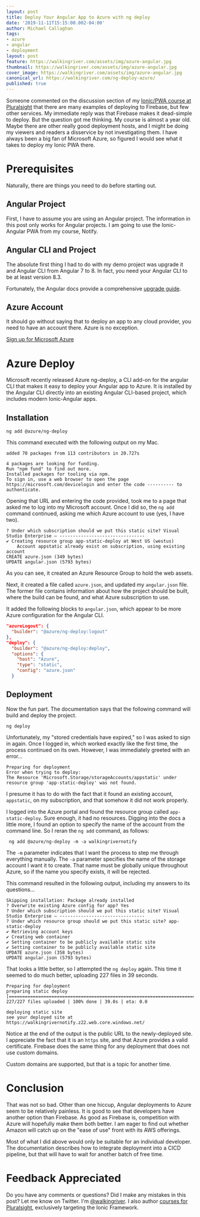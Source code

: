 ```yaml
---
layout: post
title: Deploy Your Angular App to Azure with ng deploy
date: '2019-11-11T15:15:00.002-04:00'
author: Michael Callaghan
tags: 
- azure 
- angular
- deployment
layout: post
feature: https://walkingriver.com/assets/img/azure-angular.jpg
thumbnail: https://walkingriver.com/assets/img/azure-angular.jpg
cover_image: https://walkingriver.com/assets/img/azure-angular.jpg
canonical_url: https://walkingriver.com/ng-deploy-azure/
published: true
---
```


Someone commented on the discussion section of my [Ionic/PWA course at Pluralsight](https://pluralsight.pxf.io/Ly2EY) that there are many examples of deploying to Firebase, but few other services. My immediate reply was that Firebase makes it dead-simple to deploy. But the question got me thinking. My course is almost a year old. Maybe there are other really good deployment hosts, and I might be doing my viewers and readers a disservice by not investigating them. I have always been a big fan of Microsoft Azure, so figured I would see what it takes to deploy my Ionic PWA there.

<!--more -->

# Prerequisites
Naturally, there are things you need to do before starting out.

## Angular Project
First, I have to assume you are using an Angular project. The information in this post only works for Angular projects. I am going to use the Ionic-Angular PWA from my course, Notify.

## Angular CLI and Project
The absolute first thing I had to do with my demo project was upgrade it and Angular CLI from Angular 7 to 8. In fact, you need your Angular CLI to be at least version 8.3. 

Fortunately, the Angular docs provide a comprehensive [upgrade guide](https://update.angular.io/).

## Azure Account
It should go without saying that to deploy an app to any cloud provider, you need to have an account there. Azure is no exception. 

[Sign up for Microsoft Azure](https://azure.microsoft.com/)

# Azure Deploy
Microsoft recently released Azure ng-deploy, a CLI add-on for the angular CLI that makes it easy to deploy your Angular app to Azure. It is installed by the Angular CLI directly into an existing Angular CLI-based project, which includes modern Ionic-Angular apps.

## Installation
```
ng add @azure/ng-deploy
```

This command executed with the following output on my Mac.

```
added 70 packages from 113 contributors in 20.727s

4 packages are looking for funding.
Run "npm fund" to find out more.
Installed packages for tooling via npm.
To sign in, use a web browser to open the page https://microsoft.com/devicelogin and enter the code ---------- to authenticate.
```

Opening that URL and entering the code provided, took me to a page that asked me to log into my Microsoft account. Once I did so, the `ng add` command continued, asking me which Azure account to use (yes, I have two). 

```
? Under which subscription should we put this static site? Visual Studio Enterprise – --------------------------------
✔ Creating resource group app-static-deploy at West US (westus)
    Account appstatic already exist on subscription, using existing account
CREATE azure.json (349 bytes)
UPDATE angular.json (5793 bytes)
```

As you can see, it created an Azure Resource Group to hold the web assets. 

Next, it created a file called `azure.json`, and updated my `angular.json` file. The former file contains information about how the project should be built, where the build can be found, and what Azure subscription to use.

It added the following blocks to `angular.json`, which appear to be more Azure configuration for the Angular CLI.

```json
"azureLogout": {
  "builder": "@azure/ng-deploy:logout"
},
"deploy": {
  "builder": "@azure/ng-deploy:deploy",
  "options": {
    "host": "Azure",
    "type": "static",
    "config": "azure.json"
  }
```

## Deployment
Now the fun part. The documentation says that the following command will build and deploy the project.

```
ng deploy
```

Unfortunately, my "stored credentials have expired," so I was asked to sign in again. Once I logged in, which worked exactly like the first time, the process continued on its own. However, I was immediately greeted with an error...

```
Preparing for deployment
Error when trying to deploy: 
The Resource 'Microsoft.Storage/storageAccounts/appstatic' under resource group 'app-static-deploy' was not found.
```

I presume it has to do with the fact that it found an existing account, `appstatic`, on my subscription, and that somehow it did not work properly. 

I logged into the Azure portal and found the resource group called `app-static-deploy`. Sure enough, it had no resources. Digging into the docs a little more, I found an option to specify the name of the account from the command line. So I reran the `ng add` command, as follows:

```
 ng add @azure/ng-deploy -m -a walkingrivernotify
 ```

The `-m` parameter indicates that I want the process to step me through everything manually. The `-a` parameter specifies the name of the storage account I want it to create. That name must be globally unique throughout Azure, so if the name you specify exists, it will be rejected. 

This command resulted in the following output, including my answers to its questions...

```
Skipping installation: Package already installed
? Overwrite existing Azure config for app? Yes
? Under which subscription should we put this static site? Visual Studio Enterprise – --------------------------------
? Under which resource group should we put this static site? app-static-deploy
✔ Retrieving account keys
✔ Creating web container
✔ Setting container to be publicly available static site
✔ Setting container to be publicly available static site
UPDATE azure.json (358 bytes)
UPDATE angular.json (5793 bytes)
```

That looks a little better, so I attempted the `ng deploy` again. This time it seemed to do much better, uploading 227 files in 39 seconds.

```
Preparing for deployment
preparing static deploy
[=======================================================================================================] 227/227 files uploaded | 100% done | 39.0s | eta: 0.0

deploying static site
see your deployed site at https://walkingrivernotify.z22.web.core.windows.net/
```

Notice at the end of the output is the public URL to the newly-deployed site. I appreciate the fact that it is an `https` site, and that Azure provides a valid certificate. Firebase does the same thing for any deployment that does not use custom domains. 

Custom domains are supported, but that is a topic for another time.

# Conclusion
That was not so bad. Other than one hiccup, Angular deployments to Azure seem to be relatively painless. It is good to see that developers have another option than Firebase. As good as Firebase is, competition with Azure will hopefully make them both better. I am eager to find out whether Amazon will catch up on the "ease of use" front with its AWS offerings. 

Most of what I did above would only be suitable for an individual developer. The documentation describes how to integrate deployment into a CICD pipeline, but that will have to wait for another batch of free time. 


# Feedback Appreciated
Do you have any comments or questions? Did I make any mistakes in this post? Let me know on Twitter. I'm [@walkingriver](https://twitter.com/walkingriver).
I also author [courses for Pluralsight](https://pluralsight.pxf.io/OnWrP), exclusively targeting the Ionic Framework. 

